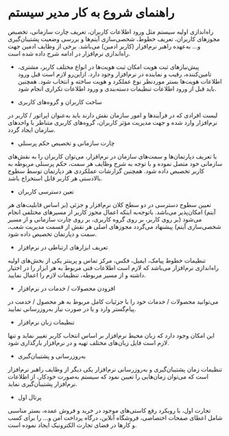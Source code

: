# راهنمای شروع به کار مدیر سیستم


راه‌اندازی اولیه سیستم مثل ورود اطلاعات کاربران، تعریف چارت سازمانی، تخصیص مجوزهای کاربران، تعریف خطوط، شخصی‌سازی آیتم‌ها و بررسی وضعیت پشتیبان‌گیری و... به‌عهده راهبر نرم‌افزار (کاربر ادمین) می‌باشد. برخی از وظایف ادمین جهت راه‌اندازی نرم‌افزار در ادامه شرح داده شده است.


- پیش‌نیازهای ثبت هویت
امکان ثبت هویت‌ها در انواع مختلف کاربر، مشتری، تامین‌کننده، رقیب و نماینده در نرم‌افزار وجود دارد. ازاین‌رو لازم است قبل  ورود اطلاعات هویت‌ها بستر موردنظر نوع عملکرد و هویت ساخته و انتخاب شود. همچنین باید قبل از ورود اطلاعات تنظیمات دسته‌بندی و ورود اطلاعات تکراری انجام شود.

	
- ساخت کاربران و گروه‌های کاربری

لیست افرادی که در فرآیندها و امور سازمان نقش دارند باید به‌عنوان اپراتور / کاربر در نرم‌افزار وارد شده و جهت مدیریت مؤثر کاربران، گروه‌های کاربری متناظر با واحدهای سازمان ایجاد گردد.


-  چارت سازمانی و تخصیص حکم پرسنلی

با تعریف دپارتمان‌ها و سمت‌های سازمان در نرم‌افزار، می‌توان کاربران را به نقش‌های سازمانی خود متصل نموده و با توجه به شرح وظایف هر سمت، حکم پرسنلی مربوطه به کاربر تخصیص داده شود. همچنین گزارشات عملکردی هر دپارتمان توسط سطوح بالادستی هر کاربر قابل استخراج باشد. 


- تعین دسترسی کاربران

تعیین سطوح دسترسی در دو سطح کلان نرم‌افزار و جزئی (بر اساس قابلیت‌های هر آیتم) امکان‌پذیر می‌باشد. باتوجه‌به اینکه اعمال مجوز کاربر از مسیرهای مختلفی انجام می‌شود (بر روی کاربر، بر روی گروه کاربری، بر روی چارت سازمانی و از مسیر شخصی‌سازی آیتم) پیشنهاد می‌گردد مجوز‌های اصلی هر نقش از قسمت  مدیریت شعب، سمت و دپارتمان تخصیص داده شود.


- تعریف ابزارهای ارتباطی در نرم‌افزار

تنظیمات خطوط پیامک، ایمیل، فکس، مرکز تماس و پرینتر یکی از بخش‌های اولیه راه‌اندازی نرم‌افزار می‌باشد که لازم است اطلاعات فنی مربوط به هر ابزار را در اختیار داشته و از مسیر مربوطه، تنظیمات لازم را اعمال نمایید.


- افزودن محصولات / خدمات در نرم‌افزار

می‌توانید محصولات / خدمات خود را با جزئیات کامل مربوط به هر محصول / خدمت در پیام‌گستر وارد و یا در صورت نیاز به‌روزرسانی نمایید. 


- تنظیمات زبان نرم‌افزار

این امکان وجود دارد که زبان محیط نرم‌افزار بر اساس انتخاب کاربر تغییر نماید و تنها لازم است فایل زبان‌های مختلف تهیه و در نرم‌افزار بارگذاری شود.


- به‌روزرسانی و پشتیبان‌گیری

تنظیمات زمان پشتیبان‌گیری و به‌روزرسانی نرم‌افزار یکی دیگر از وظایف راهبر نرم‌افزار است که می‌توان زمان‌هایی را تعیین نمود که سیستم به‌صورت خودکار، از اطلاعات نرم‌افزار پشتیبان‌گیری نماید.


- پرتال اول

تجارت اول، با رویکرد رفع کاستی‌های موجود در خرید و فروش عمده، بستر مناسبی شامل اعطای صفحات اختصاصی، فروشگاه آنلاین، درگاه پرداخت امن و... را برای کسب و کارها در فضای تجارت الکترونیک ایجاد نموده است.

